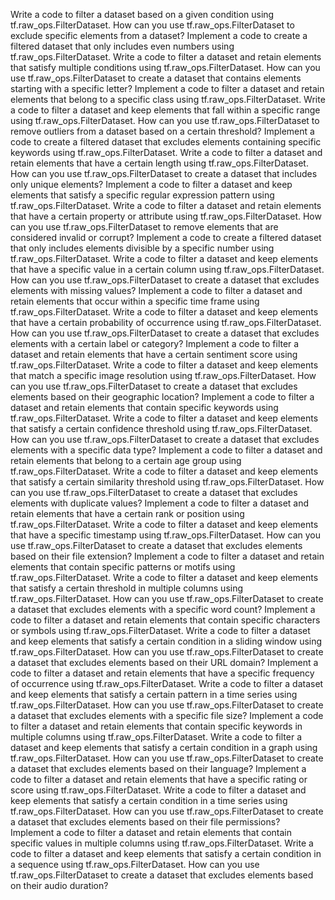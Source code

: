Write a code to filter a dataset based on a given condition using tf.raw_ops.FilterDataset.
How can you use tf.raw_ops.FilterDataset to exclude specific elements from a dataset?
Implement a code to create a filtered dataset that only includes even numbers using tf.raw_ops.FilterDataset.
Write a code to filter a dataset and retain elements that satisfy multiple conditions using tf.raw_ops.FilterDataset.
How can you use tf.raw_ops.FilterDataset to create a dataset that contains elements starting with a specific letter?
Implement a code to filter a dataset and retain elements that belong to a specific class using tf.raw_ops.FilterDataset.
Write a code to filter a dataset and keep elements that fall within a specific range using tf.raw_ops.FilterDataset.
How can you use tf.raw_ops.FilterDataset to remove outliers from a dataset based on a certain threshold?
Implement a code to create a filtered dataset that excludes elements containing specific keywords using tf.raw_ops.FilterDataset.
Write a code to filter a dataset and retain elements that have a certain length using tf.raw_ops.FilterDataset.
How can you use tf.raw_ops.FilterDataset to create a dataset that includes only unique elements?
Implement a code to filter a dataset and keep elements that satisfy a specific regular expression pattern using tf.raw_ops.FilterDataset.
Write a code to filter a dataset and retain elements that have a certain property or attribute using tf.raw_ops.FilterDataset.
How can you use tf.raw_ops.FilterDataset to remove elements that are considered invalid or corrupt?
Implement a code to create a filtered dataset that only includes elements divisible by a specific number using tf.raw_ops.FilterDataset.
Write a code to filter a dataset and keep elements that have a specific value in a certain column using tf.raw_ops.FilterDataset.
How can you use tf.raw_ops.FilterDataset to create a dataset that excludes elements with missing values?
Implement a code to filter a dataset and retain elements that occur within a specific time frame using tf.raw_ops.FilterDataset.
Write a code to filter a dataset and keep elements that have a certain probability of occurrence using tf.raw_ops.FilterDataset.
How can you use tf.raw_ops.FilterDataset to create a dataset that excludes elements with a certain label or category?
Implement a code to filter a dataset and retain elements that have a certain sentiment score using tf.raw_ops.FilterDataset.
Write a code to filter a dataset and keep elements that match a specific image resolution using tf.raw_ops.FilterDataset.
How can you use tf.raw_ops.FilterDataset to create a dataset that excludes elements based on their geographic location?
Implement a code to filter a dataset and retain elements that contain specific keywords using tf.raw_ops.FilterDataset.
Write a code to filter a dataset and keep elements that satisfy a certain confidence threshold using tf.raw_ops.FilterDataset.
How can you use tf.raw_ops.FilterDataset to create a dataset that excludes elements with a specific data type?
Implement a code to filter a dataset and retain elements that belong to a certain age group using tf.raw_ops.FilterDataset.
Write a code to filter a dataset and keep elements that satisfy a certain similarity threshold using tf.raw_ops.FilterDataset.
How can you use tf.raw_ops.FilterDataset to create a dataset that excludes elements with duplicate values?
Implement a code to filter a dataset and retain elements that have a certain rank or position using tf.raw_ops.FilterDataset.
Write a code to filter a dataset and keep elements that have a specific timestamp using tf.raw_ops.FilterDataset.
How can you use tf.raw_ops.FilterDataset to create a dataset that excludes elements based on their file extension?
Implement a code to filter a dataset and retain elements that contain specific patterns or motifs using tf.raw_ops.FilterDataset.
Write a code to filter a dataset and keep elements that satisfy a certain threshold in multiple columns using tf.raw_ops.FilterDataset.
How can you use tf.raw_ops.FilterDataset to create a dataset that excludes elements with a specific word count?
Implement a code to filter a dataset and retain elements that contain specific characters or symbols using tf.raw_ops.FilterDataset.
Write a code to filter a dataset and keep elements that satisfy a certain condition in a sliding window using tf.raw_ops.FilterDataset.
How can you use tf.raw_ops.FilterDataset to create a dataset that excludes elements based on their URL domain?
Implement a code to filter a dataset and retain elements that have a specific frequency of occurrence using tf.raw_ops.FilterDataset.
Write a code to filter a dataset and keep elements that satisfy a certain pattern in a time series using tf.raw_ops.FilterDataset.
How can you use tf.raw_ops.FilterDataset to create a dataset that excludes elements with a specific file size?
Implement a code to filter a dataset and retain elements that contain specific keywords in multiple columns using tf.raw_ops.FilterDataset.
Write a code to filter a dataset and keep elements that satisfy a certain condition in a graph using tf.raw_ops.FilterDataset.
How can you use tf.raw_ops.FilterDataset to create a dataset that excludes elements based on their language?
Implement a code to filter a dataset and retain elements that have a specific rating or score using tf.raw_ops.FilterDataset.
Write a code to filter a dataset and keep elements that satisfy a certain condition in a time series using tf.raw_ops.FilterDataset.
How can you use tf.raw_ops.FilterDataset to create a dataset that excludes elements based on their file permissions?
Implement a code to filter a dataset and retain elements that contain specific values in multiple columns using tf.raw_ops.FilterDataset.
Write a code to filter a dataset and keep elements that satisfy a certain condition in a sequence using tf.raw_ops.FilterDataset.
How can you use tf.raw_ops.FilterDataset to create a dataset that excludes elements based on their audio duration?